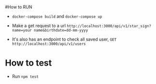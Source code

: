 #How to RUN
 - `docker-compose build` and `docker-compose up`
 - Make a get request to a url `http://localhost:3000/api/v1/star_sign?name=your name&birthdate=dd-mm-yyyy`

 - It's also has an endpoint to check all saved user, `GET http://localhost:3000/api/v1/users`

 # How to test
 - Run `npm test`
